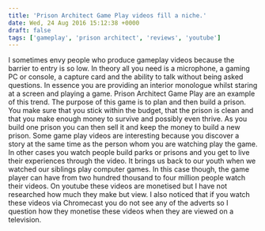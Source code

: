 ```yaml
---
title: 'Prison Architect Game Play videos fill a niche.'
date: Wed, 24 Aug 2016 15:12:38 +0000
draft: false
tags: ['gameplay', 'prison architect', 'reviews', 'youtube']
---
```


I sometimes envy people who produce gameplay videos because the barrier to entry is so low. In theory all you need is a microphone, a gaming PC or console, a capture card and the ability to talk without being asked questions. In essence you are providing an interior monologue whilst staring at a screen and playing a game. Prison Architect Game Play are an example of this trend. The purpose of this game is to plan and then build a prison. You make sure that you stick within the budget, that the prison is clean and that you make enough money to survive and possibly even thrive. As you build one prison you can then sell it and keep the money to build a new prison. Some game play videos are interesting because you discover a story at the same time as the person whom you are watching play the game. In other cases you watch people build parks or prisons and you get to live their experiences through the video. It brings us back to our youth when we watched our siblings play computer games. In this case though, the game player can have from two hundred thousand to four million people watch their videos. On youtube these videos are monetised but I have not researched how much they make but view. I also noticed that if you watch these videos via Chromecast you do not see any of the adverts so I question how they monetise these videos when they are viewed on a television.
